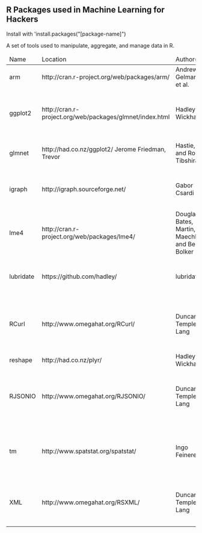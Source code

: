 R Packages used in Machine Learning for Hackers
-------------------
Install with 'install.packages("[package-name]")

<table>
<thead><td>Name </td><td>Location </td><td>Author(s)</td><td> Description and use</td></thead>

<tr>
  <td>arm</td>
  <td> http://cran.r-project.org/web/packages/arm/</td>
  <td>Andrew Gelman, et al.</td>
  <td> Package for doing multilevel/hierarchical regression models.</td>
</tr>
<tr>
  <td>ggplot2</td>
  <td>http://cran.r-project.org/web/packages/glmnet/index.html</td>
  <td>Hadley Wickham</td>
  <td>An implementation of the grammar of graphics in R. The premier package for creating highquality graphics.</td>
</tr>
<tr>
  <td>glmnet</td>
  <td>http://had.co.nz/ggplot2/ Jerome Friedman, Trevor</td>
  <td>Hastie, and Rob Tibshirani</td>
  <td>Lasso and elastic-net regularized generalized linear models.</td>
</tr>
<tr>
  <td>igraph</td>
  <td>http://igraph.sourceforge.net/</td>
  <td> Gabor Csardi</td>
  <td>Routines for simple graphs and network analysis. Used for representing social networks.</td>
</tr>
<tr>
  <td>lme4</td>
  <td>http://cran.r-project.org/web/packages/lme4/</td>
  <td>Douglas Bates, Martin, Maechler, and Ben Bolker</td>
  <td>Provides functions for creating linear and generalized mixed-effects models.</td>
</tr>
<tr>
  <td>lubridate</td>
  <td>https://github.com/hadley/</td>
  <td>lubridate</td>
  <td>Hadley Wickham Provides convenience function to making working with dates in R easier.</td>
</tr>
<tr>
  <td>RCurl</td>
  <td>http://www.omegahat.org/RCurl/</td>
  <td>Duncan Temple Lang</td>
  <td>Provides an R interface to the libcurl library for interacting with the HTTP protocol. Used to import raw data from the Web.</td>
</tr>
<tr>
  <td>reshape</td>
  <td>http://had.co.nz/plyr/</td>
  <td>Hadley Wickham</td>
  </td>A set of tools used to manipulate, aggregate, and manage data in R.</td>
</tr>
<tr>
  <td>RJSONIO</td>
  <td>http://www.omegahat.org/RJSONIO/</td>
  <td>Duncan Temple Lang</td>
  <td>Provides functions for reading and writing JavaScript Object Notation (JSON). Used to parse data from web-based APIs.</td>
</tr>
<tr>
  <td>tm</td>
  <td>http://www.spatstat.org/spatstat/</td>
  <td>Ingo Feinerer</td>
  <td>A collection of functions for performing text mining in R. Used to work with unstructured text data.</td>
</tr>
<tr>
  <td>XML</td>
  <td>http://www.omegahat.org/RSXML/</td>
  <td>Duncan Temple Lang</td>
  <td>Provides the facility to parse XML and HTML documents. Used to extract structured data
from the Web.
</table>
